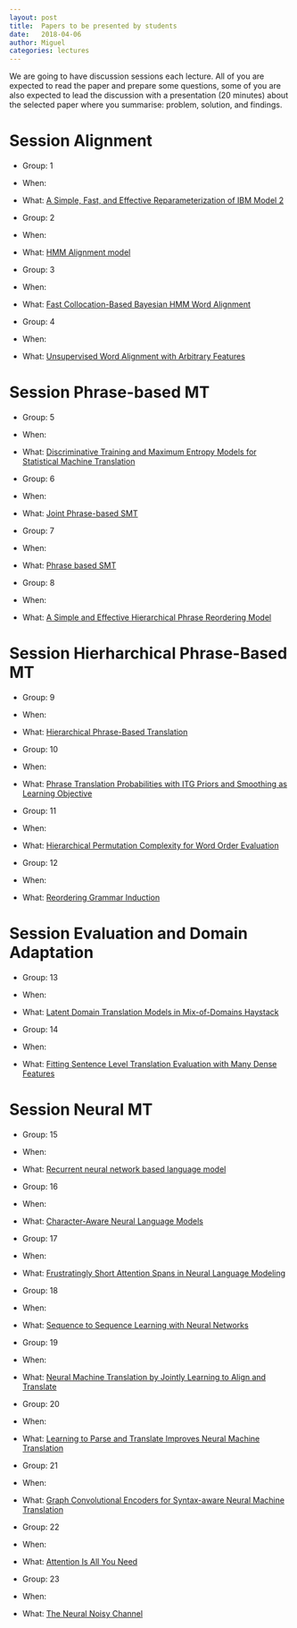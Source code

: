 ```yaml
---
layout: post
title:  Papers to be presented by students
date:   2018-04-06
author: Miguel
categories: lectures
---
```


We are going to have discussion sessions each lecture.
All of you are expected to read the paper and prepare some questions, some of you are also expected to lead the discussion with a presentation (20 minutes) about the selected paper where you summarise: problem, solution, and findings.


# Session Alignment

* Group: 1
* When: 
* What: [A Simple, Fast, and Effective Reparameterization of IBM Model 2](http://www.aclweb.org/anthology/N13-1073.pdf)



* Group: 2
* When: 
* What: [HMM Alignment model](https://www.mitpressjournals.org/doi/10.1162/089120103321337421)

* Group: 3
* When: 
* What: [Fast Collocation-Based Bayesian HMM Word Alignment](http://www.aclweb.org/anthology/C/C16/C16-1296.pdf)

* Group: 4
* When: 
* What: [Unsupervised Word Alignment with Arbitrary Features](http://www.aclweb.org/anthology/P11-1042)


# Session Phrase-based MT

* Group: 5
* When: 
* What: [Discriminative Training and Maximum Entropy Models for Statistical Machine Translation](http://www.aclweb.org/anthology/P02-1038)

* Group: 6
* When: 
* What: [Joint Phrase-based SMT](http://citeseerx.ist.psu.edu/viewdoc/summary?doi=10.1.1.19.4471)

* Group: 7
* When: 
* What: [Phrase based SMT](http://acl.ldc.upenn.edu/N/N03/N03-1017.pdf)

* Group: 8
* When: 
* What: [A Simple and Effective Hierarchical Phrase Reordering Model](http://www.aclweb.org/anthology/D08-1089.pdf)

# Session Hierharchical Phrase-Based MT

* Group: 9
* When: 
* What: [Hierarchical Phrase-Based Translation](https://www.mitpressjournals.org/doi/pdf/10.1162/coli.2007.33.2.201)

* Group: 10
* When: 
* What: [Phrase Translation Probabilities with ITG Priors and Smoothing as Learning Objective](http://www.aclweb.org/anthology/D08-1066)

* Group: 11
* When: 
* What: [Hierarchical Permutation Complexity for Word Order Evaluation](http://aclweb.org/anthology/C/C16/C16-1204.pdf)

* Group: 12
* When: 
* What: [Reordering Grammar Induction](http://aclweb.org/anthology/D15-1005.pdf)

# Session Evaluation and Domain Adaptation

* Group: 13
* When: 
* What: [Latent Domain Translation Models in Mix-of-Domains Haystack](http://aclweb.org/anthology/C/C16/C16-1204.pdf)

* Group: 14
* When: 
* What: [Fitting Sentence Level Translation Evaluation with Many Dense Features](http://aclweb.org/anthology/C/C16/C16-1204.pdf)


# Session Neural MT

* Group: 15
* When: 
* What: [Recurrent neural network based language model](http://www.fit.vutbr.cz/research/groups/speech/publi/2010/mikolov_interspeech2010_IS100722.pdf)

* Group: 16
* When:
* What: [Character-Aware Neural Language Models](https://arxiv.org/pdf/1508.06615.pdf)

* Group: 17
* When:
* What: [Frustratingly Short Attention Spans in Neural Language Modeling](https://arxiv.org/pdf/1702.04521.pdf)

* Group: 18
* When:
* What: [Sequence to Sequence Learning with Neural Networks](https://papers.nips.cc/paper/5346-sequence-to-sequence-learning-with-neural-networks.pdf)

* Group: 19
* When:
* What: [Neural Machine Translation by Jointly Learning to Align and Translate](https://arxiv.org/pdf/1409.0473.pdf)

* Group: 20
* When:
* What: [Learning to Parse and Translate Improves Neural Machine Translation](https://arxiv.org/pdf/1702.03525.pdf)

* Group: 21
* When:
* What: [Graph Convolutional Encoders for Syntax-aware Neural Machine Translation](http://aclweb.org/anthology/D/D17/D17-1209.pdf)

* Group: 22
* When:
* What: [Attention Is All You Need](https://arxiv.org/abs/1706.03762)

* Group: 23
* When:
* What: [The Neural Noisy Channel](https://arxiv.org/pdf/1702.03525.pdf)




